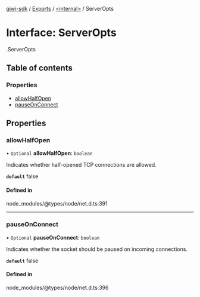 [qiwi-sdk](../README.md) / [Exports](../modules.md) / [<internal\>](../modules/internal_.md) / ServerOpts

# Interface: ServerOpts

[<internal>](../modules/internal_.md).ServerOpts

## Table of contents

### Properties

- [allowHalfOpen](internal_.ServerOpts.md#allowhalfopen)
- [pauseOnConnect](internal_.ServerOpts.md#pauseonconnect)

## Properties

### allowHalfOpen

• `Optional` **allowHalfOpen**: `boolean`

Indicates whether half-opened TCP connections are allowed.

**`default`** false

#### Defined in

node_modules/@types/node/net.d.ts:391

___

### pauseOnConnect

• `Optional` **pauseOnConnect**: `boolean`

Indicates whether the socket should be paused on incoming connections.

**`default`** false

#### Defined in

node_modules/@types/node/net.d.ts:396
